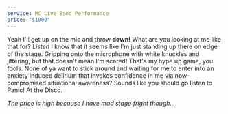 ```yaml
---
service: MC Live Band Performance
price: "$1000"
---
```

Yeah I'll get up on the mic and throw **down!** What are you looking at me like that for? *Listen* I know that it seems like I'm just standing up there on edge of the stage. Gripping onto the microphone with white knuckles and jittering, but that doesn't mean I'm scared! That's my hype up game, you fools. None of ya want to stick around and waiting for me to enter into an anxiety induced delirium that invokes confidence in me via now-compromised situational awareness? Sounds like you should go listen to Panic! At the Disco.

*The price is high because I have mad stage fright though...*
